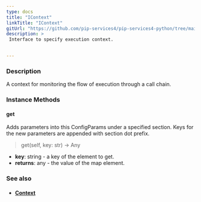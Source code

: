 ```yaml
---
type: docs
title: "IContext"
linkTitle: "IContext"
gitUrl: "https://github.com/pip-services4/pip-services4-python/tree/main/pip-services4-components-python"
description: > 
 Interface to specify execution context.

  
---
```


### Description
A context for monitoring the flow of execution through a call chain.

### Instance Methods  

#### get
Adds parameters into this ConfigParams under a specified section.
Keys for the new parameters are appended with section dot prefix.

> get(self, key: str) -> Any

- **key**: string - a key of the element to get.
- **returns**: any - the value of the map element.


### See also
- #### [Context](../context)

